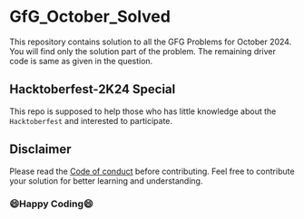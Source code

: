# GfG_October_Solved
This repository contains solution to all the GFG Problems for October 2024. <br/>
You will find only the solution part of the problem. The remaining driver code is same as given in the question.

## Hacktoberfest-2K24 Special
This repo is supposed to help those who has little knowledge about the `Hacktoberfest` and interested to participate.

## Disclaimer 

Please read the [Code of conduct](Code_Of_Conduct.md) before contributing.
Feel free to contribute your solution for better learning and understanding.

### 😄Happy Coding😄
